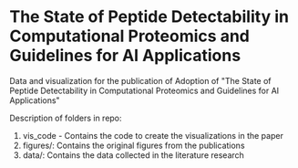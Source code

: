 # The State of Peptide Detectability in Computational Proteomics and Guidelines for AI Applications
Data and visualization for the publication of Adoption of "The State of Peptide Detectability in Computational Proteomics and Guidelines for AI Applications"

Description of folders in repo:
1. vis_code - Contains the code to create the visualizations in the paper
2. figures/: Contains the original figures from the publications
3. data/: Contains the data collected in the literature research 
